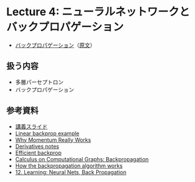 # Lecture 4: ニューラルネットワークとバックプロパゲーション

- [バックプロパゲーション]()（[原文](https://cs231n.github.io/optimization-2/)）

## 扱う内容

- 多層パーセプトロン
- バックプロパゲーション

## 参考資料

- [講義スライド](https://cs231n.stanford.edu/slides/2024/lecture_4.pdf)
- [Linear backprop example](https://cs231n.stanford.edu/handouts/linear-backprop.pdf)
- [Why Momentum Really Works](https://distill.pub/2017/momentum/)
- [Derivatives notes](https://cs231n.stanford.edu/handouts/derivatives.pdf)
- [Efficient backprop](http://yann.lecun.com/exdb/publis/pdf/lecun-98b.pdf)
- [Calculus on Computational Graphs: Backpropagation](https://colah.github.io/posts/2015-08-Backprop/)
- [How the backpropagation algorithm works](http://neuralnetworksanddeeplearning.com/chap2.html)
- [12. Learning: Neural Nets, Back Propagation](https://www.youtube.com/watch?v=q0pm3BrIUFo)
